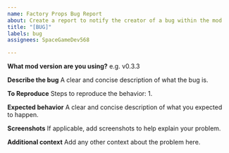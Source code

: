 ```yaml
---
name: Factory Props Bug Report
about: Create a report to notify the creator of a bug within the mod
title: "[BUG]"
labels: bug
assignees: SpaceGameDev568

---
```


**What mod version are you using?**
e.g. v0.3.3

**Describe the bug**
A clear and concise description of what the bug is.

**To Reproduce**
Steps to reproduce the behavior:
1.

**Expected behavior**
A clear and concise description of what you expected to happen.

**Screenshots**
If applicable, add screenshots to help explain your problem.

**Additional context**
Add any other context about the problem here.
